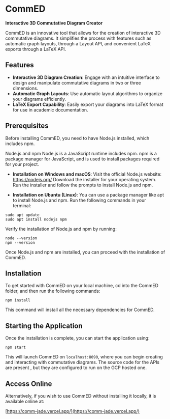 
# CommED

**Interactive 3D Commutative Diagram Creator**

CommED is an innovative tool that allows for the creation of interactive 3D commutative diagrams. It simplifies the process with features such as automatic graph layouts, through a Layout API, and convenient LaTeX exports through a LaTeX API.

## Features

- **Interactive 3D Diagram Creation**: Engage with an intuitive interface to design and manipulate commutative diagrams in two or three dimensions.
- **Automatic Graph Layouts**: Use automatic layout algorithms to organize your diagrams efficiently.
- **LaTeX Export Capability**: Easily export your diagrams into LaTeX format for use in academic documentation.

## Prerequisites
Before installing CommED, you need to have Node.js installed, which includes npm.

Node.js and npm
Node.js is a JavaScript runtime includes npm. npm is a package manager for JavaScript, and is used to install packages required for your project.

- **Installation on Windows and macOS**:
Visit the official Node.js website: https://nodejs.org/
Download the installer for your operating system.
Run the installer and follow the prompts to install Node.js and npm.

- **Installation on Ubuntu (Linux)**:
You can use a package manager like apt to install Node.js and npm. Run the following commands in your terminal:

```
sudo apt update
sudo apt install nodejs npm
```

Verify the installation of Node.js and npm by running:

```
node --version
npm --version
```

Once Node.js and npm are installed, you can proceed with the installation of CommED.

## Installation

To get started with CommED on your local machine, cd into the CommED folder,
and then run the following commands:

```
npm install
```

This command will install all the necessary dependencies for CommED.

## Starting the Application

Once the installation is complete, you can start the application using:

```
npm start
```

This will launch CommED on `localhost:8090`, where you can begin creating and interacting with commutative diagrams. The source code for the APIs are present , but they are configured to run on the GCP hosted one.

## Access Online

Alternatively, if you wish to use CommED without installing it locally, it is available online at:

[https://comm-jade.vercel.app/](https://comm-jade.vercel.app/)


